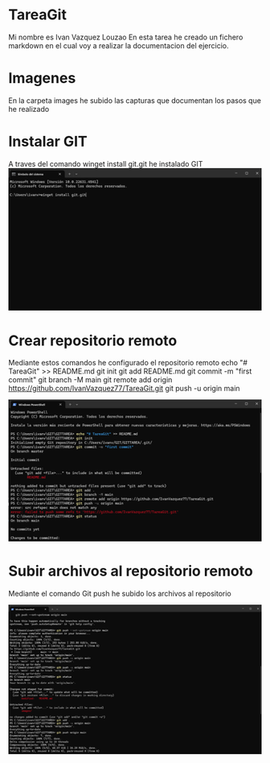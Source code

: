 ﻿# TareaGit
Mi nombre es Ivan Vazquez Louzao En esta tarea he creado un fichero markdown en el cual voy a realizar la documentacion del ejercicio.

# Imagenes
En la carpeta images he subido las capturas que documentan los pasos que he realizado

# Instalar GIT
A traves del comando winget install git.git he instalado GIT
![Comando para instalar Git](images/install.png)


# Crear repositorio remoto
Mediante estos comandos he configurado el repositorio remoto
echo "# TareaGit" >> README.md
git init
git add README.md
git commit -m "first commit"
git branch -M main
git remote add origin https://github.com/IvanVazquez77/TareaGit.git
git push -u origin main

![Comando para crear repositorio remoto](images/1.png)

#  Subir archivos al repositorio remoto
Mediante el comando Git push he subido los archivos al repositorio

![Comando para subir archivos al repositorio](images/subir.png)
